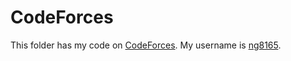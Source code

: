 # CodeForces

This folder has my code on [CodeForces](https://codeforces.com/). My username is [ng8165](https://codeforces.com/profile/ng8165).